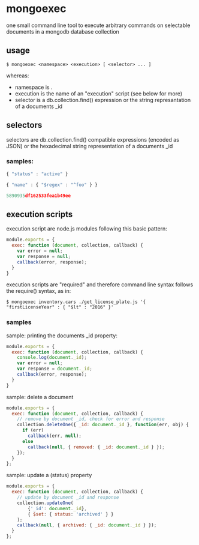 # mongoexec

one small command line tool to execute arbitrary commands on selectable documents in a mongodb database collection

## usage

```
$ mongoexec <namespace> <execution> [ <selector> ... ]
```

whereas:

* namespace is <database>.<collection>
* execution is the name of an "execution" script (see below for more)
* selector is a db.collection.find() expression or the string represantation of a documents _id

## selectors

selectors are db.collection.find() compatible expressions (encoded as JSON) or the hexadecimal string representation of a documents _id

### samples:

```javascript
{ "status" : "active" }
```

```javascript
{ "name" : { "$regex" : "^foo" } }
```

```javascript
5890935df162533fea1b49ee
```

## execution scripts

execution script are node.js modules following this basic pattern:

```javascript
module.exports = {
  exec: function (document, collection, callback) {
    var error = null;
    var response = null;
    callback(error, response);
  }
}
```

execution scripts are "required" and therefore command line syntax follows the require() syntax, as in:

```
$ mongoexec inventory.cars ./get_license_plate.js '{ "firstLicenseYear" : { "$lt" : "2016" }'
```

### samples

sample: printing the documents _id property:

```javascript
module.exports = {
  exec: function (document, collection, callback) {
    console.log(document._id);
    var error = null;
    var response = document._id;
    callback(error, response);
  }
}
```

sample: delete a document

```javascript
module.exports = {
  exec: function (document, collection, callback) {
    // remove by document _id, check for error and response
    collection.deleteOne({ _id: document._id }, function(err, obj) {
      if (err)
        callback(err, null);
      else
        callback(null, { removed: { _id: document._id } });
    });
  }
};
```

sample: update a (status) property

```javascript
module.exports = {
  exec: function (document, collection, callback) {
    // update by document _id and response
    collection.updateOne(
        {'_id': document._id},
        { $set: { status: 'archived' } }
    );
    callback(null, { archived: { _id: document._id } });
  }
};
```
